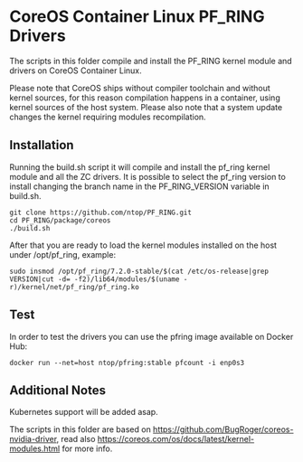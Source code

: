 # CoreOS Container Linux PF_RING Drivers

The scripts in this folder compile and install the PF_RING kernel module and drivers on CoreOS Container Linux. 

Please note that CoreOS ships without compiler toolchain and without kernel sources, 
for this reason compilation happens in a container, using kernel sources of the host system.
Please also note that a system update changes the kernel requiring modules recompilation.

## Installation

Running the build.sh script it will compile and install the pf_ring kernel module and all the ZC drivers.
It is possible to select the pf_ring version to install changing the branch name in the PF_RING_VERSION variable in build.sh.

```
git clone https://github.com/ntop/PF_RING.git
cd PF_RING/package/coreos
./build.sh
```

After that you are ready to load the kernel modules installed on the host under /opt/pf_ring, example:

```
sudo insmod /opt/pf_ring/7.2.0-stable/$(cat /etc/os-release|grep VERSION|cut -d= -f2)/lib64/modules/$(uname -r)/kernel/net/pf_ring/pf_ring.ko
```

## Test

In order to test the drivers you can use the pfring image available on Docker Hub:

```
docker run --net=host ntop/pfring:stable pfcount -i enp0s3
```

## Additional Notes

Kubernetes support will be added asap.

The scripts in this folder are based on https://github.com/BugRoger/coreos-nvidia-driver,
read also https://coreos.com/os/docs/latest/kernel-modules.html for more info.

